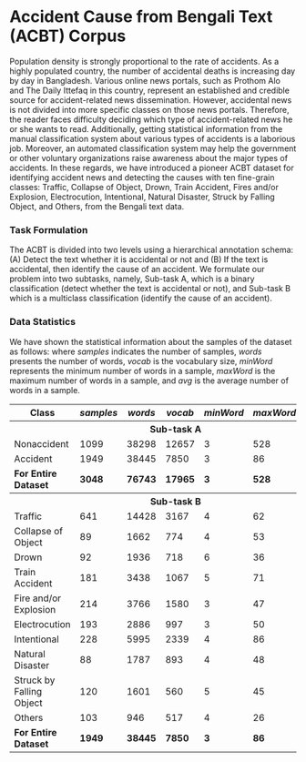 # Accident Cause from Bengali Text (ACBT) Corpus
Population density is strongly proportional to the rate of accidents. As a highly populated country, the number of accidental deaths is increasing day by day in Bangladesh. Various online news portals, such as Prothom Alo and The Daily Ittefaq in this country, represent an established and credible source for accident-related news dissemination. However, accidental news is not divided into more specific classes on those news portals. Therefore, the reader faces difficulty deciding which type of accident-related news he or she wants to read. Additionally, getting statistical information from the manual classification system about various types of accidents is a laborious job. Moreover, an automated classification system may help the government or other voluntary organizations raise awareness about the major types of accidents. In these regards, we have introduced a pioneer ACBT dataset for identifying accident news and detecting the causes with ten fine-grain classes: Traffic, Collapse of Object, Drown, Train Accident, Fires and/or Explosion, Electrocution, Intentional, Natural Disaster, Struck by Falling Object, and Others, from the Bengali text data.

### Task Formulation
The ACBT is divided into two levels using a hierarchical annotation schema: (A) Detect the text whether it is accidental or not and (B) If the text is accidental, then identify the cause of an accident. We formulate our problem into two subtasks, namely, Sub-task A, which is a binary classification (detect whether the text is accidental or not), and Sub-task B which is a multiclass classification (identify the cause of an accident).

### Data Statistics
We have shown the statistical information about the samples of the dataset as follows: where _samples_ indicates the number of samples, _words_ presents the number of words, _vocab_ is the vocabulary size, _minWord_ represents the minimum number of words in a sample, _maxWord_ is the maximum number of words in a sample, and _avg_ is the average number of words in a sample.

<table>
  <tr><th>Class</th><th><i>samples</i></th><th><i>words</th><th><i>vocab</th><th><i>minWord</th><th><i>maxWord</th><th><i>avg</th></tr>
  <tr><th colspan="7">Sub-task A</th></tr>
  <tr><td>Nonaccident</td><td>1099</td><td>38298</td><td>12657</td><td>3</td><td>528</td><td>34.848</td></tr>
  <tr><td>Accident</td><td>1949</td><td>38445</td><td>7850</td><td>3</td><td>86</td><td>19.725</td></tr>
  <tr><td><b>For Entire Dataset</td><td><b>3048</td><td><b>76743</td><td><b>17965</td><td><b>3</td><td><b>528</td><td><b>25.178</td></tr>
  <tr><th colspan="7">Sub-task B</th></tr>
  <tr><td>Traffic</td><td>641</td><td>14428</td><td>3167</td><td>4</td><td>62</td><td>22.508</td></tr>
  <tr><td>Collapse of Object</td><td>89</td><td>1662</td><td>774</td><td>4</td><td>53</td><td>18.674</td></tr>
  <tr><td>Drown</td><td>92</td><td>1936</td><td>718</td><td>6</td><td>36</td><td>21.043</td></tr>
  <tr><td>Train Accident</td><td>181</td><td>3438</td><td>1067</td><td>5</td><td>71</td><td>18.994</td></tr>
  <tr><td>Fire and/or Explosion</td><td>214</td><td>3766</td><td>1580</td><td>3</td><td>47</td><td>17.598</td></tr>
  <tr><td>Electrocution</td><td>193</td><td>2886</td><td>997</td><td>3</td><td>50</td><td>14.953</td></tr>
  <tr><td>Intentional</td><td>228</td><td>5995</td><td>2339</td><td>4</td><td>86</td><td>26.293</td></tr>
  <tr><td>Natural Disaster</td><td>88</td><td>1787</td><td>893</td><td>4</td><td>48</td><td>20.306</td></tr>
  <tr><td>Struck by Falling Object</td><td>120</td><td>1601</td><td>560</td><td>5</td><td>45</td><td>13.341</td></tr>
  <tr><td>Others</td><td>103</td><td>946</td><td>517</td><td>4</td><td>26</td><td>9.184</td></tr>
  <tr><td><b>For Entire Dataset</td><td><b>1949</td><td><b>38445</td><td><b>7850</td><td><b>3</td><td><b>86</td><td><b>19.725</td></tr>
</table>
